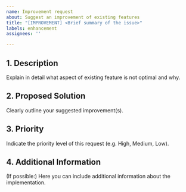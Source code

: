 ```yaml
---
name: Improvement request
about: Suggest an improvement of existing features
title: "[IMPROVEMENT] <Brief summary of the issue>"
labels: enhancement
assignees: ''

---
```


## 1. Description ##
Explain in detail what aspect of existing feature is not optimal and why.

## 2. Proposed Solution ##
Clearly outline your suggested improvement(s).

## 3. Priority ##
Indicate the priority level of this request (e.g. High, Medium, Low).

## 4. Additional Information ##
(If possible:) Here you can include additional information about the implementation.

